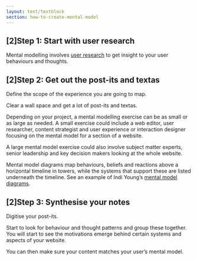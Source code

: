 ```yaml
---
layout: text/textblock
section: how-to-create-mental-model
---
```

## [2]Step 1: Start with user research
Mental modelling involves [user research](/user-research) to get insight to your user behaviours and thoughts.

## [2]Step 2: Get out the post-its and textas 
Define the scope of the experience you are going to map.

Clear a wall space and get a lot of post-its and textas.

Depending on your project, a mental modelling exercise can be as small or as large as needed.
A small exercise could include a web editor, user researcher, content strategist and user experience or interaction designer focusing on the mental model for a section of a website.

A large mental model exercise could also involve subject matter experts, senior leadership and key decision makers looking at the whole website.

Mental model diagrams map behaviours, beliefs and reactions above a horizontal timeline in towers, while the systems that support these are listed underneath the timeline. See an example of Indi Young’s [mental model diagrams](https://www.smashingmagazine.com/2012/04/mental-model-diagrams-cartoon/).

## [2]Step 3: Synthesise your notes
Digitise your post-its. 

Start to look for behaviour and thought patterns and group these together. You will start to see the motivations emerge behind certain systems and aspects of your website.

You can then make sure your content matches your user’s mental model.

